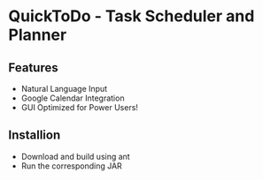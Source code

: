 QuickToDo - Task Scheduler and Planner
=========

Features
----

* Natural Language Input
* Google Calendar Integration
* GUI Optimized for Power Users!

Installion
----

* Download and build using ant
* Run the corresponding JAR
